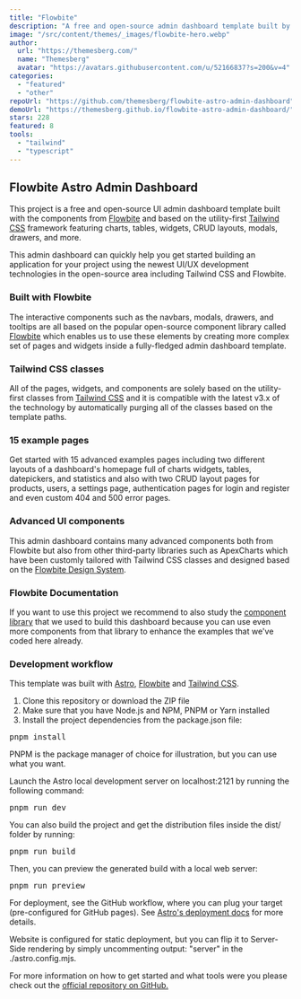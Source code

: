 ```yaml
---
title: "Flowbite"
description: "A free and open-source admin dashboard template built by the core Flowbite team that gives you access to UI components like charts, widgets, tables, CRUD layouts based on the Flowbite design system."
image: "/src/content/themes/_images/flowbite-hero.webp"
author:
  url: "https://themesberg.com/"
  name: "Themesberg"
  avatar: "https://avatars.githubusercontent.com/u/52166837?s=200&v=4"
categories:
  - "featured"
  - "other"
repoUrl: "https://github.com/themesberg/flowbite-astro-admin-dashboard"
demoUrl: "https://themesberg.github.io/flowbite-astro-admin-dashboard/"
stars: 228
featured: 8
tools:
  - "tailwind"
  - "typescript"
---
```


<h2>Flowbite Astro Admin Dashboard</h2>
<p>This project is a free and open-source UI admin dashboard template built with the components from <a
        href="https://flowbite.com">Flowbite</a> and based on the utility-first <a
        href="https://github.com/tailwindlabs/tailwindcss">Tailwind CSS</a> framework featuring charts, tables,
    widgets, CRUD layouts, modals, drawers, and more.</p>
<p>This admin dashboard can quickly help you get started building an application for your project using the newest UI/UX
    development technologies in the open-source area including Tailwind CSS and Flowbite.</p>
<h3>Built with Flowbite</h3>
<p>The interactive components such as the navbars, modals, drawers, and tooltips are all based on the popular
    open-source component library called <a href="https://github.com/themesberg/flowbite">Flowbite</a> which enables
    us to use these elements by creating more complex set of pages and widgets inside a fully-fledged admin dashboard
    template.</p>
<h3>Tailwind CSS classes</h3>
<p>All of the pages, widgets, and components are solely based on the utility-first classes from <a
        href="https://tailwindcss.com/">Tailwind CSS</a> and it is compatible with the latest v3.x of the technology
    by automatically purging all of the classes based on the template paths.</p>
<h3>15 example pages</h3>
<p>Get started with 15 advanced examples pages including two different layouts of a dashboard's homepage full of charts
    widgets, tables, datepickers, and statistics and also with two CRUD layout pages for products, users, a settings
    page, authentication pages for login and register and even custom 404 and 500 error pages.</p>
<h3>Advanced UI components</h3>
<p>This admin dashboard contains many advanced components both from Flowbite but also from other third-party libraries
    such as ApexCharts which have been customly tailored with Tailwind CSS classes and designed based on the <a
        href="https://flowbite.com/figma/">Flowbite Design System</a>.</p>
<h3>Flowbite Documentation</h3>
<p>If you want to use this project we recommend to also study the <a
        href="https://flowbite.com/docs/getting-started/quickstart/">component library</a> that we used to build this
    dashboard because you can use even more components from that library to enhance the examples that we've coded here
    already.</p>
<h3>Development workflow</h3>
<p>This template was built with <a href="https://astro.build/">Astro</a>, <a
        href="https://flowbite.com/">Flowbite</a> and <a href="https://tailwindcss.com/">Tailwind CSS</a>.</p>
<ol>
    <li>Clone this repository or download the ZIP file</li>
    <li>Make sure that you have Node.js and NPM, PNPM or Yarn installed</li>
    <li>Install the project dependencies from the package.json file:</li>
</ol>
<pre>pnpm install</pre>
<p>PNPM is the package manager of choice for illustration, but you can use what you want.</p>
<p>Launch the Astro local development server on localhost:2121 by running the following command:</p>
<pre>pnpm run dev</pre>
<p>You can also build the project and get the distribution files inside the dist/ folder by running:</p>
<pre>pnpm run build</pre>
<p>Then, you can preview the generated build with a local web server:</p>
<pre>pnpm run preview</pre>
<p>For deployment, see the GitHub workflow, where you can plug your target (pre-configured for GitHub pages). See <a
        href="https://docs.astro.build/en/guides/deploy">Astro's deployment docs</a> for more details.</p>
<p>Website is configured for static deployment, but you can flip it to Server-Side rendering by simply uncommenting
    output: "server" in the ./astro.config.mjs.</p>
<p>For more information on how to get started and what tools were you please check out the <a
        href="https://github.com/themesberg/flowbite-astro-admin-dashboard">official repository on GitHub.</a></p>

